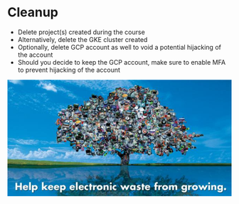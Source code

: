 # Cleanup

* Delete project(s) created during the course
* Alternatively, delete the GKE cluster created
* Optionally, delete GCP account as well to void a potential hijacking of the account
* Should you decide to keep the GCP account, make sure to enable MFA to prevent hijacking of the account

[![](../media/cleanup.jpg)](https://www.ewaste1.com/how-does-recycling-electronics-help-the-environment/)
